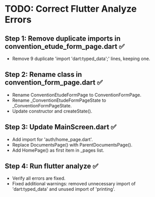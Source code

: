 # TODO: Correct Flutter Analyze Errors

## Step 1: Remove duplicate imports in convention_etude_form_page.dart ✅
- Remove 9 duplicate 'import 'dart:typed_data';' lines, keeping one.

## Step 2: Rename class in convention_form_page.dart ✅
- Rename ConventionEtudeFormPage to ConventionFormPage.
- Rename _ConventionEtudeFormPageState to _ConventionFormPageState.
- Update constructor and createState().

## Step 3: Update MainScreen.dart ✅
- Add import for 'auth/home_page.dart'.
- Replace DocumentsPage() with ParentDocumentsPage().
- Add HomePage() as first item in _pages list.

## Step 4: Run flutter analyze ✅
- Verify all errors are fixed.
- Fixed additional warnings: removed unnecessary import of 'dart:typed_data' and unused import of 'printing'.
